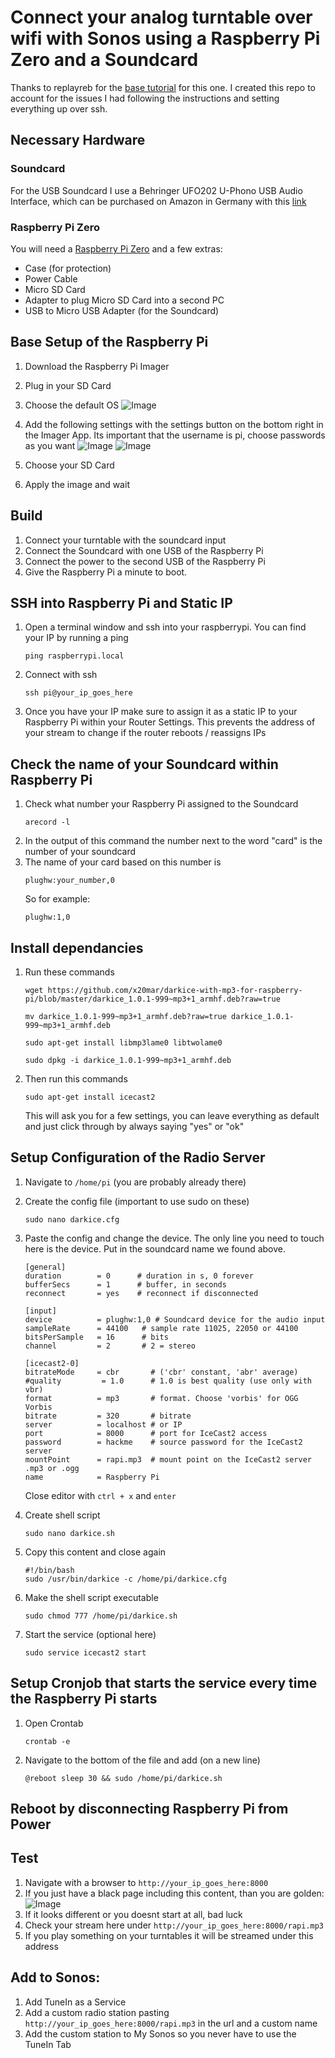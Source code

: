 # Connect your analog turntable over wifi with Sonos using a Raspberry Pi Zero and a Soundcard
Thanks to replayreb for the [base tutorial](https://www.instructables.com/Add-Aux-to-Sonos-Using-Raspberry-Pi/) for this one. I created this repo to account for the issues I had following the instructions and setting everything up over ssh. 

## Necessary Hardware
### Soundcard
For the USB Soundcard I use a Behringer UFO202 U-Phono USB Audio Interface, which can be purchased on Amazon in Germany with this [link](https://www.amazon.de/-/en/gp/product/B07QGM13RX/ref=ppx_yo_dt_b_search_asin_title?ie=UTF8&psc=1)

### Raspberry Pi Zero
You will need a [Raspberry Pi Zero](https://www.raspberrypi.com/products/raspberry-pi-zero/) and a few extras:
- Case (for protection)
- Power Cable
- Micro SD Card
- Adapter to plug Micro SD Card into a second PC 
- USB to Micro USB Adapter (for the Soundcard)

## Base Setup of the Raspberry Pi
1. Download the Raspberry Pi Imager
2. Plug in your SD Card
3. Choose the default OS
    ![Image](./images/choose_os.png "OS")
4. Add the following settings with the settings button on the bottom right in the Imager App. Its important that the username is pi, choose passwords as you want
    ![Image](./images/settings-1.png "Settings 1")
    ![Image](./images/settings-2.png "Settings 2")

5. Choose your SD Card
6. Apply the image and wait

## Build
1. Connect your turntable with the soundcard input
2. Connect the Soundcard with one USB of the Raspberry Pi
3. Connect the power to the second USB of the Raspberry Pi
4. Give the Raspberry Pi a minute to boot.

## SSH into Raspberry Pi and Static IP
1. Open a terminal window and ssh into your raspberrypi. You can find your IP by running a ping 
    ```
    ping raspberrypi.local
    ```
2. Connect with ssh
    ```
    ssh pi@your_ip_goes_here
    ```
3. Once you have your IP make sure to assign it as a static IP to your Raspberry Pi within your Router Settings. This prevents the address of your stream to change if the router reboots / reassigns IPs

## Check the name of your Soundcard within Raspberry Pi
1. Check what number your Raspberry Pi assigned to the Soundcard
    ```
    arecord -l
    ```
2. In the output of this command the number next to the word "card" is the number of your soundcard
3. The name of your card based on this number is
    ```
    plughw:your_number,0
    ```
    So for example:
    ```
    plughw:1,0
    ```

## Install dependancies
1. Run these commands
    ```
    wget https://github.com/x20mar/darkice-with-mp3-for-raspberry-pi/blob/master/darkice_1.0.1-999~mp3+1_armhf.deb?raw=true

    mv darkice_1.0.1-999~mp3+1_armhf.deb?raw=true darkice_1.0.1-999~mp3+1_armhf.deb

    sudo apt-get install libmp3lame0 libtwolame0

    sudo dpkg -i darkice_1.0.1-999~mp3+1_armhf.deb
    ```
2. Then run this commands
    ```
    sudo apt-get install icecast2
    ```
    This will ask you for a few settings, you can leave everything as default and just click through by always saying "yes" or "ok"

## Setup Configuration of the Radio Server
1. Navigate to `/home/pi` (you are probably already there)
2. Create the config file (important to use sudo on these)
    ```
    sudo nano darkice.cfg
    ```

3. Paste the config and change the device. The only line you need to touch here is the device. Put in the soundcard name we found above.
    ```
    [general]
    duration        = 0      # duration in s, 0 forever
    bufferSecs      = 1      # buffer, in seconds
    reconnect       = yes    # reconnect if disconnected

    [input]
    device          = plughw:1,0 # Soundcard device for the audio input
    sampleRate      = 44100   # sample rate 11025, 22050 or 44100
    bitsPerSample   = 16      # bits
    channel         = 2       # 2 = stereo

    [icecast2-0]
    bitrateMode     = cbr       # ('cbr' constant, 'abr' average)
    #quality         = 1.0      # 1.0 is best quality (use only with vbr)
    format          = mp3       # format. Choose 'vorbis' for OGG Vorbis
    bitrate         = 320       # bitrate
    server          = localhost # or IP
    port            = 8000      # port for IceCast2 access
    password        = hackme    # source password for the IceCast2 server
    mountPoint      = rapi.mp3  # mount point on the IceCast2 server .mp3 or .ogg
    name            = Raspberry Pi
    ```
    Close editor with `ctrl + x` and `enter`
4. Create shell script
    ```
    sudo nano darkice.sh
    ```
5. Copy this content and close again
    ```
    #!/bin/bash
    sudo /usr/bin/darkice -c /home/pi/darkice.cfg
    ```

6. Make the shell script executable
    ```
    sudo chmod 777 /home/pi/darkice.sh
    ```

7. Start the service (optional here)
    ```
    sudo service icecast2 start
    ```

## Setup Cronjob that starts the service every time the Raspberry Pi starts
1. Open Crontab
    ```
    crontab -e
    ```
2. Navigate to the bottom of the file and add (on a new line)
    ```
    @reboot sleep 30 && sudo /home/pi/darkice.sh
    ``` 

## Reboot by disconnecting Raspberry Pi from Power

## Test
1. Navigate with a browser to `http://your_ip_goes_here:8000`
2. If you just have a black page including this content, than you are golden:
    ![Image](./images/result.png "Result")
3. If it looks different or you doesnt start at all, bad luck
4. Check your stream here under `http://your_ip_goes_here:8000/rapi.mp3`
5. If you play something on your turntables it will be streamed under this address

## Add to Sonos:
1. Add TuneIn as a Service 
2. Add a custom radio station pasting `http://your_ip_goes_here:8000/rapi.mp3` in the url and a custom name
3. Add the custom station to My Sonos so you never have to use the TuneIn Tab


